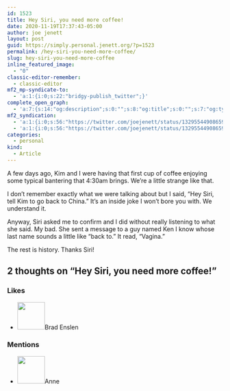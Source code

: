 ```yaml
---
id: 1523
title: Hey Siri, you need more coffee!
date: 2020-11-19T17:37:43-05:00
author: joe jenett
layout: post
guid: https://simply.personal.jenett.org/?p=1523
permalink: /hey-siri-you-need-more-coffee/
slug: hey-siri-you-need-more-coffee
inline_featured_image:
  - "0"
classic-editor-remember:
  - classic-editor
mf2_mp-syndicate-to:
  - 'a:1:{i:0;s:22:"bridgy-publish_twitter";}'
complete_open_graph:
  - 'a:7:{s:14:"og:description";s:0:"";s:8:"og:title";s:0:"";s:7:"og:type";s:0:"";s:12:"twitter:card";s:7:"summary";s:15:"twitter:creator";s:0:"";s:19:"twitter:description";s:0:"";s:8:"og:image";s:0:"";}'
mf2_syndication:
  - 'a:1:{i:0;s:56:"https://twitter.com/joejenett/status/1329554490865946624";}'
  - 'a:1:{i:0;s:56:"https://twitter.com/joejenett/status/1329554490865946624";}'
categories:
  - personal
kind:
  - Article
---
```

A few days ago, Kim and I were having that first cup of coffee enjoying some typical bantering that 4:30am brings. We’re a little strange like that.

I don’t remember exactly what we were talking about but I said, “Hey Siri, tell Kim to go back to China.” It’s an inside joke I won’t bore you with. We understand it.

Anyway, Siri asked me to confirm and I did without really listening to what she said. My bad. She sent a message to a guy named Ken I know whose last name sounds a little like “back to.” It read, “Vagina.”

The rest is history. Thanks Siri!

<h2 id="comments-title">2 thoughts on “<span>Hey Siri, you need more coffee!</span>”		</h2>


<ol class="commentlist">
</ol>
<div class="likes">
<h3>Likes</h3>
<ul class="mention-list linkback-like"><li class="webmention even thread-even depth-1 linkback-like-single u-like h-cite h-entry p-comment comment" id="comment-299">
<span class="p-author h-card"><a class="u-url" title="Brad Enslen liked this article on twitter.com." href="https://twitter.com/bradenslen"><img alt="" src="https://pbs.twimg.com/profile_images/84617460/mo128.gif" srcset="https://pbs.twimg.com/profile_images/84617460/mo128.gif 2x" class="avatar avatar-64 photo avatar-default local-avatar u-photo" itemprop="image" loading="lazy" width="64" height="64"></a><span class="hide-name p-name">Brad Enslen</span></span><a class="u-url __mPS2id" href="https://twitter.com/joejenett/status/1329554490865946624#favorited-by-22272829"></a>
</li></ul>
</div>
<div class="mentions">
<h3>Mentions</h3>
<ul class="mention-list linkback-mention"><li class="webmention odd alt thread-odd thread-alt depth-1 linkback-mention-single u-mention h-cite h-entry p-comment comment" id="comment-311">
<span class="p-author h-card"><a class="u-url" title="" href="https://twitter.com/AnneMathewson"><img alt="" src="https://pbs.twimg.com/profile_images/1183151730109878272/rC6u3RvV.jpg" srcset="https://pbs.twimg.com/profile_images/1183151730109878272/rC6u3RvV.jpg 2x" class="avatar avatar-64 photo avatar-default local-avatar u-photo" itemprop="image" loading="lazy" width="64" height="64"></a><span class="hide-name p-name">Anne</span></span><a class="u-url" href="https://twitter.com/AnneMathewson/status/1337893241186750465"></a>
</li></ul></div>